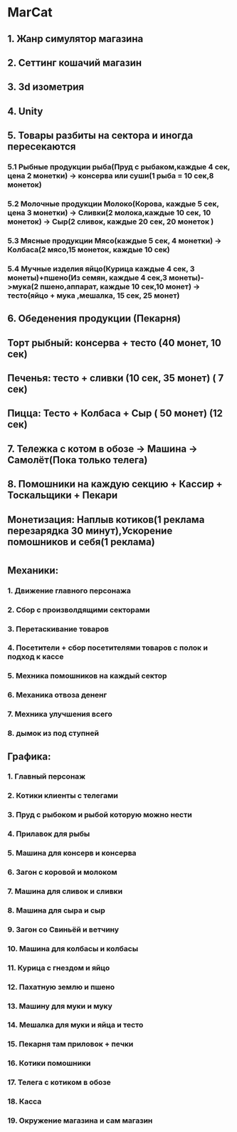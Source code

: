 # MarCat

## 1. Жанр симулятор магазина
## 2. Сеттинг кошачий магазин
## 3. 3d изометрия
## 4. Unity
## 5. Товары разбиты на сектора и иногда пересекаются

### 5.1 Рыбные продукции рыба(Пруд с рыбаком,каждые 4 сек, цена 2 монетки) -> консерва или суши(1 рыба = 10 сек,8 монеток)

### 5.2 Молочные продукции Молоко(Корова, каждые 5 сек, цена 3 монетки) -> Сливки(2 молока,каждые 10 сек, 10 монеток) -> Сыр(2 сливок,  каждые 20 сек, 20 монеток )

### 5.3 Мясные продукции Мясо(каждые 5 сек, 4 монетки) -> Колбаса(2 мясо,15 монеток, каждые 10 сек)

### 5.4 Мучные изделия яйцо(Курица каждые 4 сек, 3 монеты)+пшено(Из семян, каждые 4 сек,3 монеты)->мука(2 пшено,аппарат, каждые 10 сек,10 монет) -> тесто(яйцо + мука ,мешалка, 15 сек, 25 монет)

## 6. Обеденения продукции (Пекарня)
## Торт рыбный: консерва + тесто (40 монет, 10 сек)
## Печенья: тесто  + сливки  (10 сек, 35 монет) ( 7 сек)
## Пицца: Тесто + Колбаса + Сыр ( 50 монет) (12 сек)
## 7. Тележка с котом в обозе -> Машина -> Самолёт(Пока только телега)
## 8. Помошники на каждую секцию + Кассир + Тоскальщики + Пекари
## Монетизация: Наплыв котиков(1 реклама перезарядка 30 минут),Ускорение помошников и себя(1 реклама)
#

## Механики:
### 1. Движение главного персонажа
### 2. Сбор с произволдящими секторами 
### 3. Перетаскивание товаров
### 4. Посетители + сбор посетителями товаров с полок и подход к кассе
### 5. Мехника помошников на каждый сектор
### 6. Механика отвоза дененг
### 7. Мехника улучшения всего
### 8. дымок из под ступней
## Графика:
### 1. Главный персонаж
### 2. Котики клиенты с телегами
### 3. Пруд с рыбоком и рыбой которую можно нести
### 4. Прилавок для рыбы
### 5. Машина для консерв и консерва
### 6. Загон с коровой и молоком 
### 7. Машина для сливок и сливки
### 8. Машина для сыра и сыр
### 9. Загон со Свиньёй и ветчину
### 10. Машина для колбасы и колбасы
### 11. Курица с гнездом и яйцо
### 12. Пахатную землю и пшено
### 13. Машину для муки и муку
### 14. Мешалка для муки и яйца и тесто
### 15. Пекарня там приловок + печки
### 16. Котики помошники
### 17. Телега с котиком в обозе
### 18. Касса
### 19. Окружение магазина и сам магазин
